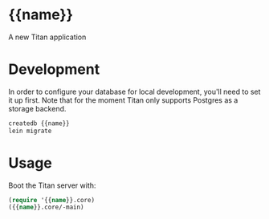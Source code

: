 # {{name}}

A new Titan application

# Development

In order to configure your database for local development, you'll need to set it up first. Note that for the moment Titan only supports Postgres as a storage backend.

```bash
createdb {{name}}
lein migrate
```

# Usage

Boot the Titan server with:

```clojure
(require '{{name}}.core)
({{name}}.core/-main)
```

